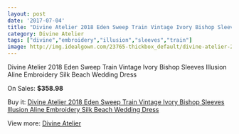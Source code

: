 ```yaml
---
layout: post
date: '2017-07-04'
title: "Divine Atelier 2018 Eden Sweep Train Vintage Ivory Bishop Sleeves Illusion Aline Embroidery Silk Beach Wedding Dress"
category: Divine Atelier
tags: ["divine","embroidery","illusion","sleeves","train"]
image: http://img.idealgown.com/23765-thickbox_default/divine-atelier-2018-eden-sweep-train-vintage-ivory-bishop-sleeves-illusion-aline-embroidery-silk-beach-wedding-dress.jpg
---
```

Divine Atelier 2018 Eden Sweep Train Vintage Ivory Bishop Sleeves Illusion Aline Embroidery Silk Beach Wedding Dress

On Sales: **$358.98**
<a href="https://www.idealgown.com/en/divine-atelier/9140-divine-atelier-2018-eden-sweep-train-vintage-ivory-bishop-sleeves-illusion-aline-embroidery-silk-beach-wedding-dress.html"><amp-img layout="responsive" width="600" height="600" src="//img.idealgown.com/23765-thickbox_default/divine-atelier-2018-eden-sweep-train-vintage-ivory-bishop-sleeves-illusion-aline-embroidery-silk-beach-wedding-dress.jpg" alt="Divine Atelier 2018 Eden Sweep Train Vintage Ivory Bishop Sleeves Illusion Aline Embroidery Silk Beach Wedding Dress 0" /></a>
<a href="https://www.idealgown.com/en/divine-atelier/9140-divine-atelier-2018-eden-sweep-train-vintage-ivory-bishop-sleeves-illusion-aline-embroidery-silk-beach-wedding-dress.html"><amp-img layout="responsive" width="600" height="600" src="//img.idealgown.com/23776-thickbox_default/divine-atelier-2018-eden-sweep-train-vintage-ivory-bishop-sleeves-illusion-aline-embroidery-silk-beach-wedding-dress.jpg" alt="Divine Atelier 2018 Eden Sweep Train Vintage Ivory Bishop Sleeves Illusion Aline Embroidery Silk Beach Wedding Dress 1" /></a>
<a href="https://www.idealgown.com/en/divine-atelier/9140-divine-atelier-2018-eden-sweep-train-vintage-ivory-bishop-sleeves-illusion-aline-embroidery-silk-beach-wedding-dress.html"><amp-img layout="responsive" width="600" height="600" src="//img.idealgown.com/23775-thickbox_default/divine-atelier-2018-eden-sweep-train-vintage-ivory-bishop-sleeves-illusion-aline-embroidery-silk-beach-wedding-dress.jpg" alt="Divine Atelier 2018 Eden Sweep Train Vintage Ivory Bishop Sleeves Illusion Aline Embroidery Silk Beach Wedding Dress 2" /></a>
<a href="https://www.idealgown.com/en/divine-atelier/9140-divine-atelier-2018-eden-sweep-train-vintage-ivory-bishop-sleeves-illusion-aline-embroidery-silk-beach-wedding-dress.html"><amp-img layout="responsive" width="600" height="600" src="//img.idealgown.com/23774-thickbox_default/divine-atelier-2018-eden-sweep-train-vintage-ivory-bishop-sleeves-illusion-aline-embroidery-silk-beach-wedding-dress.jpg" alt="Divine Atelier 2018 Eden Sweep Train Vintage Ivory Bishop Sleeves Illusion Aline Embroidery Silk Beach Wedding Dress 3" /></a>
<a href="https://www.idealgown.com/en/divine-atelier/9140-divine-atelier-2018-eden-sweep-train-vintage-ivory-bishop-sleeves-illusion-aline-embroidery-silk-beach-wedding-dress.html"><amp-img layout="responsive" width="600" height="600" src="//img.idealgown.com/23773-thickbox_default/divine-atelier-2018-eden-sweep-train-vintage-ivory-bishop-sleeves-illusion-aline-embroidery-silk-beach-wedding-dress.jpg" alt="Divine Atelier 2018 Eden Sweep Train Vintage Ivory Bishop Sleeves Illusion Aline Embroidery Silk Beach Wedding Dress 4" /></a>
<a href="https://www.idealgown.com/en/divine-atelier/9140-divine-atelier-2018-eden-sweep-train-vintage-ivory-bishop-sleeves-illusion-aline-embroidery-silk-beach-wedding-dress.html"><amp-img layout="responsive" width="600" height="600" src="//img.idealgown.com/23772-thickbox_default/divine-atelier-2018-eden-sweep-train-vintage-ivory-bishop-sleeves-illusion-aline-embroidery-silk-beach-wedding-dress.jpg" alt="Divine Atelier 2018 Eden Sweep Train Vintage Ivory Bishop Sleeves Illusion Aline Embroidery Silk Beach Wedding Dress 5" /></a>
<a href="https://www.idealgown.com/en/divine-atelier/9140-divine-atelier-2018-eden-sweep-train-vintage-ivory-bishop-sleeves-illusion-aline-embroidery-silk-beach-wedding-dress.html"><amp-img layout="responsive" width="600" height="600" src="//img.idealgown.com/23771-thickbox_default/divine-atelier-2018-eden-sweep-train-vintage-ivory-bishop-sleeves-illusion-aline-embroidery-silk-beach-wedding-dress.jpg" alt="Divine Atelier 2018 Eden Sweep Train Vintage Ivory Bishop Sleeves Illusion Aline Embroidery Silk Beach Wedding Dress 6" /></a>
<a href="https://www.idealgown.com/en/divine-atelier/9140-divine-atelier-2018-eden-sweep-train-vintage-ivory-bishop-sleeves-illusion-aline-embroidery-silk-beach-wedding-dress.html"><amp-img layout="responsive" width="600" height="600" src="//img.idealgown.com/23770-thickbox_default/divine-atelier-2018-eden-sweep-train-vintage-ivory-bishop-sleeves-illusion-aline-embroidery-silk-beach-wedding-dress.jpg" alt="Divine Atelier 2018 Eden Sweep Train Vintage Ivory Bishop Sleeves Illusion Aline Embroidery Silk Beach Wedding Dress 7" /></a>
<a href="https://www.idealgown.com/en/divine-atelier/9140-divine-atelier-2018-eden-sweep-train-vintage-ivory-bishop-sleeves-illusion-aline-embroidery-silk-beach-wedding-dress.html"><amp-img layout="responsive" width="600" height="600" src="//img.idealgown.com/23769-thickbox_default/divine-atelier-2018-eden-sweep-train-vintage-ivory-bishop-sleeves-illusion-aline-embroidery-silk-beach-wedding-dress.jpg" alt="Divine Atelier 2018 Eden Sweep Train Vintage Ivory Bishop Sleeves Illusion Aline Embroidery Silk Beach Wedding Dress 8" /></a>
<a href="https://www.idealgown.com/en/divine-atelier/9140-divine-atelier-2018-eden-sweep-train-vintage-ivory-bishop-sleeves-illusion-aline-embroidery-silk-beach-wedding-dress.html"><amp-img layout="responsive" width="600" height="600" src="//img.idealgown.com/23768-thickbox_default/divine-atelier-2018-eden-sweep-train-vintage-ivory-bishop-sleeves-illusion-aline-embroidery-silk-beach-wedding-dress.jpg" alt="Divine Atelier 2018 Eden Sweep Train Vintage Ivory Bishop Sleeves Illusion Aline Embroidery Silk Beach Wedding Dress 9" /></a>
<a href="https://www.idealgown.com/en/divine-atelier/9140-divine-atelier-2018-eden-sweep-train-vintage-ivory-bishop-sleeves-illusion-aline-embroidery-silk-beach-wedding-dress.html"><amp-img layout="responsive" width="600" height="600" src="//img.idealgown.com/23767-thickbox_default/divine-atelier-2018-eden-sweep-train-vintage-ivory-bishop-sleeves-illusion-aline-embroidery-silk-beach-wedding-dress.jpg" alt="Divine Atelier 2018 Eden Sweep Train Vintage Ivory Bishop Sleeves Illusion Aline Embroidery Silk Beach Wedding Dress 10" /></a>
<a href="https://www.idealgown.com/en/divine-atelier/9140-divine-atelier-2018-eden-sweep-train-vintage-ivory-bishop-sleeves-illusion-aline-embroidery-silk-beach-wedding-dress.html"><amp-img layout="responsive" width="600" height="600" src="//img.idealgown.com/23766-thickbox_default/divine-atelier-2018-eden-sweep-train-vintage-ivory-bishop-sleeves-illusion-aline-embroidery-silk-beach-wedding-dress.jpg" alt="Divine Atelier 2018 Eden Sweep Train Vintage Ivory Bishop Sleeves Illusion Aline Embroidery Silk Beach Wedding Dress 11" /></a>

Buy it: [Divine Atelier 2018 Eden Sweep Train Vintage Ivory Bishop Sleeves Illusion Aline Embroidery Silk Beach Wedding Dress](https://www.idealgown.com/en/divine-atelier/9140-divine-atelier-2018-eden-sweep-train-vintage-ivory-bishop-sleeves-illusion-aline-embroidery-silk-beach-wedding-dress.html "Divine Atelier 2018 Eden Sweep Train Vintage Ivory Bishop Sleeves Illusion Aline Embroidery Silk Beach Wedding Dress")

View more: [Divine Atelier](https://www.idealgown.com/en/168-divine-atelier "Divine Atelier")